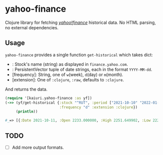 # yahoo-finance

Clojure library for fetching [_yahoo!finance_](finance.yahoo.com) historical data. No HTML parsing, no external dependencies.

## Usage

`yahoo-finance` provides a single function `get-historical` which takes dict:

- <stock>: Stock's name (string) as displayed in `finance.yahoo.com`.
- <period>: PersistentVector tuple of date strings, each in the format `YYYY-MM-dd`.
- [frequency]: String, one of `w`(week), `d`(day) or `m`(month).
- [extension]: One of `:clojure`, `:raw`, defaults to `:clojure`.

And returns the data.

```clojure
(require '[kaiuri.yahoo-finance :as yf])
(->> (yf/get-historical {:stock "^RUT", :period ["2021-10-10" "2022-01-01"]
                         :frequency "d" :extension :clojure})
     (println))

#_=> [{:Date 2021-10-11, :Open 2233.000000, :High 2251.649902, :Low 2220.639893, :Close 2220.639893, :Adj Close 2220.639893, :Volume 2580000000}, ...]
```

## TODO

- [ ] Add more output formats.
